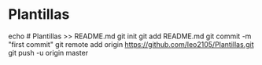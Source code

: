# Plantillas
echo # Plantillas >> README.md
git init
git add README.md
git commit -m "first commit"
git remote add origin https://github.com/leo2105/Plantillas.git
git push -u origin master
